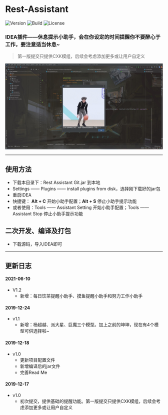 # Rest-Assistant
![Version](https://img.shields.io/badge/Version-1.0-blue)   ![Build](https://img.shields.io/badge/Build-2019--12--18-brightgreen)  ![License](https://img.shields.io/badge/License-Apache%202.0-orange)
### IDEA插件——休息提示小助手，会在你设定的时间提醒你不要醉心于工作，要注意适当休息~
> 第一版提交只提供CXK模组，后续会考虑添加更多或让用户自定义  
>
![cxk](cxk.jpg)

---
## 使用方法
* 下载本目录下：Rest Assistant Git.jar 到本地
* Settings —— Plugins —— install plugins from disk，选择刚下载好的jar包
* 重启IDEA
* 快捷键： **Alt + C** 开始小助手配置；**Alt + S** 停止小助手提示功能
* 或者使用：Tools —— Assistant Setting 开始小助手配置；Tools —— Assistant Stop 停止小助手提示功能

## 二次开发、编译及打包
* 下载源码，导入IDEA即可

---
## 更新日志
#### 2021-06-10
* V1.2 
   * 新增：每日饮茶提醒小助手、摸鱼提醒小助手和努力工作小助手
#### 2019-12-24
* v1.1
   * 新增：杨超越、派大星、巨魔三个模型。加上之前的坤坤，现在有4个模型可供选择啦~
#### 2019-12-18 
* v1.0   
   * 更新项目配置文件
   * 新增编译后的jar文件
   * 完善Read Me
#### 2019-12-17 
* v1.0   
  * 初次提交，提供基础的提醒功能。第一版提交只提供CXK模组，后续会考虑添加更多或让用户自定义  
